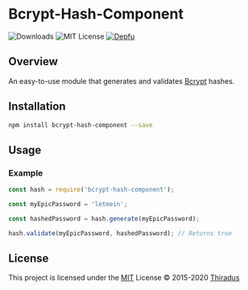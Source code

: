 # Bcrypt-Hash-Component

![Downloads](https://img.shields.io/npm/dt/bcrypt-hash-component?style=flat-square) ![MIT License](https://img.shields.io/github/license/Thiradus/bcrypt-hash-component?style=flat-square) [![Depfu](https://badges.depfu.com/badges/20285344da99d629b259c64b9591d1cd/overview.svg)]()

## Overview

An easy-to-use module that generates and validates [Bcrypt](https://github.com/kelektiv/node.bcrypt.js/) hashes.

## Installation

```Bash
npm install bcrypt-hash-component --save
```

## Usage

### Example

```JavaScript
const hash = require('bcrypt-hash-component');

const myEpicPassword = 'letmein';

const hashedPassword = hash.generate(myEpicPassword);

hash.validate(myEpicPassword, hashedPassword); // Returns true

```

## License

This project is licensed under the [MIT](./LICENSE.md) License &copy; 2015-2020 [Thiradus](https://github.com/Thiradus/)
